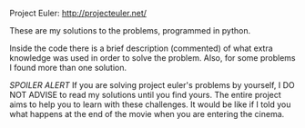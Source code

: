 Project Euler: http://projecteuler.net/ 
 
These are my solutions to the problems, programmed in python. 
 
Inside the code there is a brief description (commented) of what extra knowledge was used in order to solve the problem. 
Also, for some problems I found more than one solution. 

*SPOILER ALERT* 
If you are solving project euler's problems by yourself, I DO NOT ADVISE to read my solutions until you find yours. 
The entire project aims to help you to learn with these challenges. 
It would be like if I told you what happens at the end of the movie when you are entering the cinema. 
